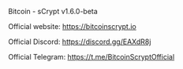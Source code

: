 Bitcoin - sCrypt v1.6.0-beta

Official website:  https://bitcoinscrypt.io

Official Discord:  https://discord.gg/EAXdR8j

Official Telegram:  https://t.me/BitcoinScryptOfficial


